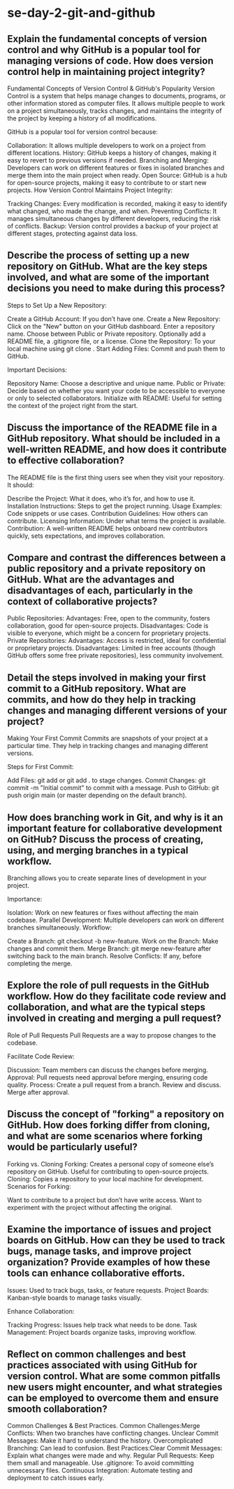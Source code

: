 # se-day-2-git-and-github
## Explain the fundamental concepts of version control and why GitHub is a popular tool for managing versions of code. How does version control help in maintaining project integrity?

Fundamental Concepts of Version Control & GitHub's Popularity Version Control is a system that helps manage changes to documents, programs, or other information stored as computer files. It allows multiple people to work on a project simultaneously, tracks changes, and maintains the integrity of the project by keeping a history of all modifications.

GitHub is a popular tool for version control because:

Collaboration: It allows multiple developers to work on a project from different locations. History: GitHub keeps a history of changes, making it easy to revert to previous versions if needed. Branching and Merging: Developers can work on different features or fixes in isolated branches and merge them into the main project when ready. Open Source: GitHub is a hub for open-source projects, making it easy to contribute to or start new projects. How Version Control Maintains Project Integrity:

Tracking Changes: Every modification is recorded, making it easy to identify what changed, who made the change, and when. Preventing Conflicts: It manages simultaneous changes by different developers, reducing the risk of conflicts. Backup: Version control provides a backup of your project at different stages, protecting against data loss.

## Describe the process of setting up a new repository on GitHub. What are the key steps involved, and what are some of the important decisions you need to make during this process?

Steps to Set Up a New Repository:

Create a GitHub Account: If you don’t have one. Create a New Repository: Click on the "New" button on your GitHub dashboard. Enter a repository name. Choose between Public or Private repository. Optionally add a README file, a .gitignore file, or a license. Clone the Repository: To your local machine using git clone . Start Adding Files: Commit and push them to GitHub.

Important Decisions:

Repository Name: Choose a descriptive and unique name. Public or Private: Decide based on whether you want your code to be accessible to everyone or only to selected collaborators. Initialize with README: Useful for setting the context of the project right from the start.

## Discuss the importance of the README file in a GitHub repository. What should be included in a well-written README, and how does it contribute to effective collaboration?

The README file is the first thing users see when they visit your repository. It should:

Describe the Project: What it does, who it’s for, and how to use it. Installation Instructions: Steps to get the project running. Usage Examples: Code snippets or use cases. Contribution Guidelines: How others can contribute. Licensing Information: Under what terms the project is available. Contribution: A well-written README helps onboard new contributors quickly, sets expectations, and improves collaboration.

## Compare and contrast the differences between a public repository and a private repository on GitHub. What are the advantages and disadvantages of each, particularly in the context of collaborative projects?

Public Repositories: Advantages: Free, open to the community, fosters collaboration, good for open-source projects. Disadvantages: Code is visible to everyone, which might be a concern for proprietary projects. Private Repositories: Advantages: Access is restricted, ideal for confidential or proprietary projects. Disadvantages: Limited in free accounts (though GitHub offers some free private repositories), less community involvement.

## Detail the steps involved in making your first commit to a GitHub repository. What are commits, and how do they help in tracking changes and managing different versions of your project?

Making Your First Commit 
Commits are snapshots of your project at a particular time. They help in tracking changes and managing different versions.

Steps for First Commit:

Add Files: git add or git add . to stage changes. Commit Changes: git commit -m "Initial commit" to commit with a message. Push to GitHub: git push origin main (or master depending on the default branch).

## How does branching work in Git, and why is it an important feature for collaborative development on GitHub? Discuss the process of creating, using, and merging branches in a typical workflow.

Branching allows you to create separate lines of development in your project.

Importance:

Isolation: Work on new features or fixes without affecting the main codebase. Parallel Development: Multiple developers can work on different branches simultaneously. Workflow:

Create a Branch: git checkout -b new-feature. Work on the Branch: Make changes and commit them. Merge Branch: git merge new-feature after switching back to the main branch. Resolve Conflicts: If any, before completing the merge.


## Explore the role of pull requests in the GitHub workflow. How do they facilitate code review and collaboration, and what are the typical steps involved in creating and merging a pull request?

Role of Pull Requests Pull Requests are a way to propose changes to the codebase.

Facilitate Code Review:

Discussion: Team members can discuss the changes before merging. Approval: Pull requests need approval before merging, ensuring code quality. Process: Create a pull request from a branch. Review and discuss. Merge after approval.

## Discuss the concept of "forking" a repository on GitHub. How does forking differ from cloning, and what are some scenarios where forking would be particularly useful?

Forking vs. Cloning 
Forking: Creates a personal copy of someone else’s repository on GitHub. Useful for contributing to open-source projects. Cloning: Copies a repository to your local machine for development. Scenarios for Forking:

Want to contribute to a project but don’t have write access. Want to experiment with the project without affecting the original.

## Examine the importance of issues and project boards on GitHub. How can they be used to track bugs, manage tasks, and improve project organization? Provide examples of how these tools can enhance collaborative efforts.

Issues: Used to track bugs, tasks, or feature requests. Project Boards: Kanban-style boards to manage tasks visually.

Enhance Collaboration:

Tracking Progress: Issues help track what needs to be done. Task Management: Project boards organize tasks, improving workflow.

## Reflect on common challenges and best practices associated with using GitHub for version control. What are some common pitfalls new users might encounter, and what strategies can be employed to overcome them and ensure smooth collaboration?

Common Challenges & Best Practices.
Common Challenges:Merge Conflicts: When two branches have conflicting changes. Unclear Commit Messages: Make it hard to understand the history. Overcomplicated Branching: Can lead to confusion. 
Best Practices:Clear Commit Messages: Explain what changes were made and why. Regular Pull Requests: Keep them small and manageable. Use .gitignore: To avoid committing unnecessary files. Continuous Integration: Automate testing and deployment to catch issues early.

